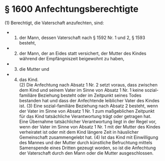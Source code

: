 # § 1600 Anfechtungsberechtigte
(1) Berechtigt, die Vaterschaft anzufechten, sind:
* 1. der Mann, dessen Vaterschaft nach § 1592 Nr. 1 und 2, § 1593 besteht,
* 2. der Mann, der an Eides statt versichert, der Mutter des Kindes während der Empfängniszeit beigewohnt zu haben,
* 3. die Mutter und
* 4. das Kind.  
(2) Die Anfechtung nach Absatz 1 Nr. 2 setzt voraus, dass zwischen dem Kind und seinem Vater im Sinne von Absatz 1 Nr. 1 keine sozial-familiäre Beziehung besteht oder im Zeitpunkt seines Todes bestanden hat und dass der Anfechtende leiblicher Vater des Kindes ist.
(3) Eine sozial-familiäre Beziehung nach Absatz 2 besteht, wenn der Vater im Sinne von Absatz 1 Nr. 1 zum maßgeblichen Zeitpunkt für das Kind tatsächliche Verantwortung trägt oder getragen hat. Eine Übernahme tatsächlicher Verantwortung liegt in der Regel vor, wenn der Vater im Sinne von Absatz 1 Nr. 1 mit der Mutter des Kindes verheiratet ist oder mit dem Kind längere Zeit in häuslicher Gemeinschaft zusammengelebt hat.
(4) Ist das Kind mit Einwilligung des Mannes und der Mutter durch künstliche Befruchtung mittels Samenspende eines Dritten gezeugt worden, so ist die Anfechtung der Vaterschaft durch den Mann oder die Mutter ausgeschlossen.